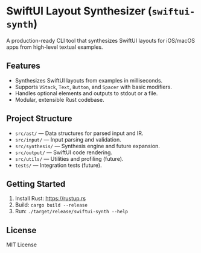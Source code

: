 # SwiftUI Layout Synthesizer (`swiftui-synth`)

A production-ready CLI tool that synthesizes SwiftUI layouts for iOS/macOS apps from high-level textual examples.

## Features

- Synthesizes SwiftUI layouts from examples in milliseconds.
- Supports `VStack`, `Text`, `Button`, and `Spacer` with basic modifiers.
- Handles optional elements and outputs to stdout or a file.
- Modular, extensible Rust codebase.

## Project Structure

- `src/ast/` — Data structures for parsed input and IR.
- `src/input/` — Input parsing and validation.
- `src/synthesis/` — Synthesis engine and future expansion.
- `src/output/` — SwiftUI code rendering.
- `src/utils/` — Utilities and profiling (future).
- `tests/` — Integration tests (future).

## Getting Started

1. Install Rust: https://rustup.rs
2. Build: `cargo build --release`
3. Run: `./target/release/swiftui-synth --help`

## License

MIT License
